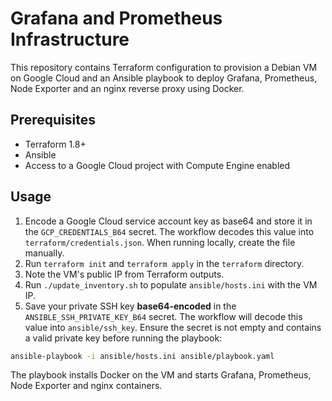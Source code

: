# Grafana and Prometheus Infrastructure

This repository contains Terraform configuration to provision a Debian VM on Google Cloud and an Ansible playbook to deploy Grafana, Prometheus, Node Exporter and an nginx reverse proxy using Docker.

## Prerequisites

* Terraform 1.8+
* Ansible
* Access to a Google Cloud project with Compute Engine enabled

## Usage

1. Encode a Google Cloud service account key as base64 and store it in the
   `GCP_CREDENTIALS_B64` secret. The workflow decodes this value into
   `terraform/credentials.json`. When running locally, create the file manually.
2. Run `terraform init` and `terraform apply` in the `terraform` directory.
3. Note the VM's public IP from Terraform outputs.
4. Run `./update_inventory.sh` to populate `ansible/hosts.ini` with the VM IP.
5. Save your private SSH key **base64-encoded** in the `ANSIBLE_SSH_PRIVATE_KEY_B64`
   secret. The workflow will decode this value into `ansible/ssh_key`. Ensure the
   secret is not empty and contains a valid private key before running the
   playbook:

```bash
ansible-playbook -i ansible/hosts.ini ansible/playbook.yaml
```

The playbook installs Docker on the VM and starts Grafana, Prometheus, Node Exporter and nginx containers.

